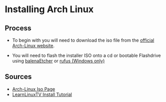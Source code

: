 # Installing Arch Linux

## Process

- To begin with you will need to download the iso file from the [official Arch-Linux website][arch iso page].

-  You will need to flash the installer ISO onto a cd or bootable Flashdrive using [balenaEtcher][etcher page] or [rufus (Windows only)][rufus page]



## Sources

- [Arch-Linux Iso Page][arch iso page]
- [LearnLinuxTV Install Tutorial](https://www.youtube.com/watch?v=a00wbjy2vns&ab_channel=LearnLinuxTV)

[etcher page]: https://www.balena.io/etcher/ 
[rufus page]: https://rufus.ie/
[arch iso page]: https://archlinux.org/download/  
